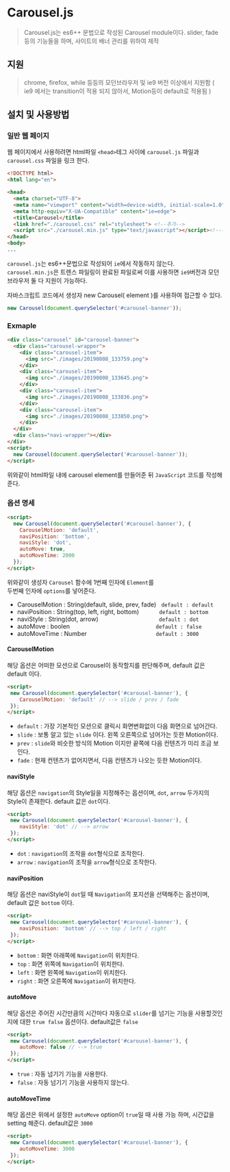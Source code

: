 # Carousel.js

> Carousel.js는 es6++ 문법으로 작성된 Carousel module이다. 
> slider, fade등의 기능들을 하며, 사이트의 배너 관리를 위하여 제작

## 지원
> chrome, firefox, while 등등의 모던브라우저 및 ie9 버전 이상에서 지원함
> ( ie9 에서는 transition이 적용 되지 않아서, Motion등이 default로 적용됨 )

## 설치 및 사용방법

### 일반 웹 페이지

웹 페이지에서 사용하려면 html파일 `<head>`테그 사이에 `carousel.js` 파일과 `carousel.css` 파일을 링크 한다.

```html
<!DOCTYPE html>
<html lang="en">

<head>
  <meta charset="UTF-8">
  <meta name="viewport" content="width=device-width, initial-scale=1.0">
  <meta http-equiv="X-UA-Compatible" content="ie=edge">
  <title>Carousel</title>
  <link href="./carousel.css" rel="stylesheet"> <!--추가-->
  <script src="./carousel.min.js" type="text/javascript"></script><!--추가-->
</head>
<body>
...

```
`carousel.js`는 es6++문법으로 작성되어 `ie`에서 작동하지 않는다.<br>
`carousel.min.js`은 트렌스 파일링이 완료된 파일로써 이를 사용하면 `ie9`버전과 모던브라우저 둘 다 지원이 가능하다.<br>


자바스크립트 코드에서 생성자 new Carousel( element )를 사용하여 접근할 수 있다.
```js
new Carousel(document.querySelector('#carousel-banner'));
```

### Exmaple

```html
<div class="carousel" id="carousel-banner">
  <div class="carousel-wrapper">
    <div class="carousel-item">
      <img src="./images/20190808_133759.png">
    </div>
    <div class="carousel-item">
      <img src="./images/20190808_133645.png">
    </div>
    <div class="carousel-item">
      <img src="./images/20190808_133836.png">
    </div>
    <div class="carousel-item">
      <img src="./images/20190808_133850.png">
    </div>
  </div>
  <div class="navi-wrapper"></div>
</div>
<script>
  new Carousel(document.querySelector('#carousel-banner'));
</script>

```
위와같이 html파일 내에 carousel element를 만들어준 뒤 `JavaScript` 코드를 작성해준다.


### 옵션 명세
```html
<script>
  new Carousel(document.querySelector('#carousel-banner'), {
    CarouselMotion: 'default',
    naviPosition: 'bottom',
    naviStyle: 'dot',
    autoMove: true,
    autoMoveTime: 2000
  });
</script>
```
위와같이 생성자 `Carousel` 함수에 1번째 인자에 `Element`를<br>
두번째 인자에 `options`를 넣어준다.

- CarouselMotion   : String(default, slide, prev, fade) &nbsp;&nbsp;`default : default`
- naviPosition     : String(top, left, right, bottom) &nbsp;&nbsp;&nbsp;&nbsp;&nbsp;&nbsp;&nbsp;&nbsp;&nbsp;&nbsp;&nbsp;`default : bottom`
- naviStyle        : String(dot, arrow) &nbsp;&nbsp;&nbsp;&nbsp;&nbsp;&nbsp;&nbsp;&nbsp;&nbsp;&nbsp;&nbsp;&nbsp;&nbsp;&nbsp;&nbsp;&nbsp;&nbsp;&nbsp;&nbsp;&nbsp;&nbsp;&nbsp;&nbsp;&nbsp;&nbsp;&nbsp;&nbsp;&nbsp;&nbsp;&nbsp;&nbsp;&nbsp;&nbsp;&nbsp;&nbsp;`default : dot`
- autoMove         : boolen &nbsp;&nbsp;&nbsp;&nbsp;&nbsp;&nbsp;&nbsp;&nbsp;&nbsp;&nbsp;&nbsp;&nbsp;&nbsp;&nbsp;&nbsp;&nbsp;&nbsp;&nbsp;&nbsp;&nbsp;&nbsp;&nbsp;&nbsp;&nbsp;&nbsp;&nbsp;&nbsp;&nbsp;&nbsp;&nbsp;&nbsp;&nbsp;&nbsp;&nbsp;&nbsp;&nbsp;&nbsp;&nbsp;&nbsp;&nbsp;&nbsp;&nbsp;&nbsp;&nbsp;&nbsp;&nbsp;&nbsp;&nbsp;&nbsp;&nbsp;`default : false`
- autoMoveTime     : Number &nbsp;&nbsp;&nbsp;&nbsp;&nbsp;&nbsp;&nbsp;&nbsp;&nbsp;&nbsp;&nbsp;&nbsp;&nbsp;&nbsp;&nbsp;&nbsp;&nbsp;&nbsp;&nbsp;&nbsp;&nbsp;&nbsp;&nbsp;&nbsp;&nbsp;&nbsp;&nbsp;&nbsp;&nbsp;&nbsp;&nbsp;&nbsp;&nbsp;&nbsp;&nbsp;&nbsp;&nbsp;&nbsp;&nbsp;&nbsp;`default : 3000`



#### CarouselMotion
해당 옵션은 어떠한 모션으로 Carousel이 동작할지를 판단해주며, default 값은 default 이다.
```html
<script>
 new Carousel(document.querySelector('#carousel-banner'), {
    CarouselMotion: 'default' // --> slide / prev / fade
 });
</script>
``` 
 - `default` : 가장 기본적인 모션으로 클릭시 화면변화없이 다음 화면으로 넘어간다.
 - `slide` : 보통 알고 있는 `slide` 이다. 왼쪽 오른쪽으로 넘어가는 듯한 Motion이다.
 - `prev` : `slide`와 비슷한 방식의 Motion 이지만 끝쪽에 다음 컨텐츠가 미리 조금 보인다.
 - `fade` : 현재 컨텐츠가 없어지면서, 다음 컨텐츠가 나오는 듯한 Motion이다.
 
#### naviStyle
해당 옵션은 `navigation`의 Style일을 지정해주는 옵션이며, `dot`, `arrow` 두가지의 Style이 존재한다. default 값은 `dot`이다.

```html
<script>
 new Carousel(document.querySelector('#carousel-banner'), {
    naviStyle: 'dot' // --> arrow
 });
</script>
``` 
 - `dot` : `navigation`의 조작을 `dot`형식으로 조작한다.
 - `arrow` : `navigation`의 조작을 `arrow`형식으로 조작한다.

#### naviPosition
해당 옵션은 naviStyle이 `dot`일 때 `Navigation`의 포지션을 선택해주는 옵션이며,
default 값은 `bottom` 이다.
```html
<script>
 new Carousel(document.querySelector('#carousel-banner'), {
    naviPosition: 'bottom' // --> top / left / right
 });
</script>
``` 
 - `bottom` : 화면 아래쪽에 `Navigation`이 위치한다.
 - `top` : 화면 위쪽에 `Navigation`이 위치한다.
 - `left` : 화면 왼쪽에 `Navigation`이 위치한다.
 - `right` : 화면 오른쪽에 `Navigation`이 위치한다.

#### autoMove
해당 옵션은 주어진 시간만큼의 시간마다 자동으로 `slider`를 넘기는 기능을 사용할것인지에 대한
`true false` 옵션이다. default값은 `false`

```html
<script>
 new Carousel(document.querySelector('#carousel-banner'), {
    autoMove: false // --> true
 });
</script>
``` 
 - `true` : 자동 넘기기 기능을 사용한다.
 - `false` : 자동 넘기기 기능을 사용하지 않는다.

#### autoMoveTime
해당 옵션은 위에서 설정한 `autoMove` option이 `true`일 때 사용 가능 하며,
시간값을 setting 해준다. default값은 `3000`

```html
<script>
 new Carousel(document.querySelector('#carousel-banner'), {
    autoMoveTime: 3000
 });
</script>
``` 